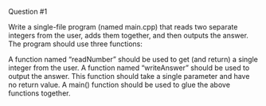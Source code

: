 Question #1

Write a single-file program (named main.cpp) that reads two separate integers from the user, adds them together, and then outputs the answer. The program should use three functions:

A function named “readNumber” should be used to get (and return) a single integer from the user.
A function named “writeAnswer” should be used to output the answer. This function should take a single parameter and have no return value.
A main() function should be used to glue the above functions together.